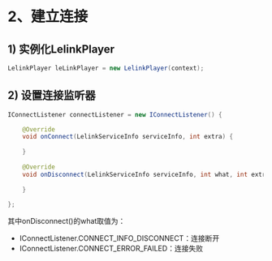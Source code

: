 # 2、建立连接

## 1) 实例化LelinkPlayer
```java
LelinkPlayer leLinkPlayer = new LelinkPlayer(context);
```
## 2) 设置连接监听器
```java
IConnectListener connectListener = new IConnectListener() {

    @Override
    void onConnect(LelinkServiceInfo serviceInfo, int extra) {
    
    }
    
    @Override
    void onDisconnect(LelinkServiceInfo serviceInfo, int what, int extra) {
    
    }
    
};
```
其中onDisconnect()的what取值为：
- IConnectListener.CONNECT_INFO_DISCONNECT：连接断开
- IConnectListener.CONNECT_ERROR_FAILED：连接失败
